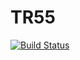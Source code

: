 # TR55

[![Build Status](https://travis-ci.org/caseypt/TR55.jl.svg?branch=master)](https://travis-ci.org/caseypt/TR55.jl)
